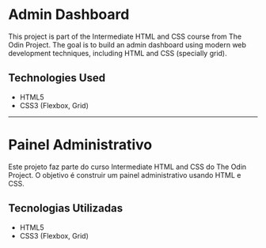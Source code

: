 # Admin Dashboard

This project is part of the Intermediate HTML and CSS course from The Odin Project. The goal is to build an admin dashboard using modern web development techniques, including HTML and CSS (specially grid).

## Technologies Used

- HTML5
- CSS3 (Flexbox, Grid)

---

# Painel Administrativo

Este projeto faz parte do curso Intermediate HTML and CSS do The Odin Project. O objetivo é construir um painel administrativo usando HTML e CSS.

## Tecnologias Utilizadas

- HTML5
- CSS3 (Flexbox, Grid)
